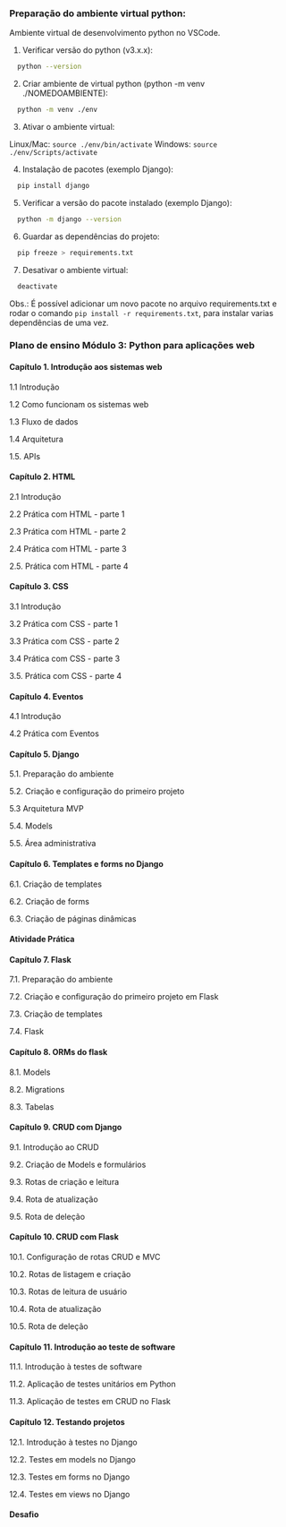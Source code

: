 ### Preparação do ambiente virtual python: 

Ambiente virtual de desenvolvimento python no VSCode.

1. Verificar versão do python (v3.x.x):

````sh
  python --version
````

2. Criar ambiente de virtual python (python -m venv ./NOMEDOAMBIENTE):

````sh
  python -m venv ./env
````

3. Ativar o ambiente virtual: 

Linux/Mac: ``source ./env/bin/activate``
Windows: ``source ./env/Scripts/activate``

4. Instalação de pacotes (exemplo Django):

````sh
  pip install django
````

5. Verificar a versão do pacote instalado (exemplo Django):

````sh
  python -m django --version
````

6. Guardar as dependências do projeto:

````sh
  pip freeze > requirements.txt
````

7. Desativar o ambiente virtual:

````sh
  deactivate
````

Obs.: É possível adicionar um novo pacote no arquivo requirements.txt e rodar o comando ``pip install -r requirements.txt``, para instalar varias dependências de uma vez.

### Plano de ensino Módulo 3: Python para aplicações web

#### Capítulo 1. Introdução aos sistemas web

1.1 Introdução

1.2 Como funcionam os sistemas web

1.3 Fluxo de dados

1.4 Arquitetura

1.5. APIs

#### Capítulo 2. HTML

2.1 Introdução

2.2 Prática com HTML - parte 1

2.3 Prática com HTML - parte 2

2.4 Prática com HTML - parte 3

2.5. Prática com HTML - parte 4

#### Capítulo 3. CSS

3.1 Introdução

3.2 Prática com CSS - parte 1

3.3 Prática com CSS - parte 2

3.4 Prática com CSS - parte 3

3.5. Prática com CSS - parte 4

#### Capítulo 4. Eventos

4.1 Introdução

4.2 Prática com Eventos

#### Capítulo 5. Django

5.1. Preparação do ambiente

5.2. Criação e configuração do primeiro projeto

5.3 Arquitetura MVP

5.4. Models

5.5. Área administrativa 

#### Capítulo 6. Templates e forms no Django

6.1. Criação de templates 

6.2. Criação de forms

6.3. Criação de páginas dinâmicas

#### Atividade Prática

#### Capítulo 7. Flask

7.1. Preparação do ambiente

7.2. Criação e configuração do primeiro projeto em Flask

7.3. Criação de templates 

7.4. Flask

#### Capítulo 8. ORMs do flask

8.1. Models

8.2. Migrations

8.3. Tabelas

#### Capítulo 9. CRUD com Django

9.1. Introdução ao CRUD

9.2. Criação de Models e formulários

9.3. Rotas de criação e leitura

9.4. Rota de atualização

9.5. Rota de deleção

#### Capítulo 10. CRUD com Flask

10.1. Configuração de rotas CRUD e MVC

10.2. Rotas de listagem e criação

10.3. Rotas de leitura de usuário

10.4. Rota de atualização

10.5. Rota de deleção

#### Capítulo 11. Introdução ao teste de software

11.1. Introdução à testes de software

11.2. Aplicação de testes unitários em Python

11.3. Aplicação de testes em CRUD no Flask

#### Capítulo 12. Testando projetos

12.1. Introdução à testes no Django

12.2. Testes em models no Django

12.3. Testes em forms no Django

12.4. Testes em views no Django

#### Desafio